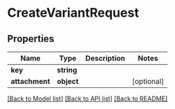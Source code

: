 # CreateVariantRequest

## Properties
Name | Type | Description | Notes
------------ | ------------- | ------------- | -------------
**key** | **string** |  | 
**attachment** | **object** |  | [optional] 

[[Back to Model list]](../README.md#documentation-for-models) [[Back to API list]](../README.md#documentation-for-api-endpoints) [[Back to README]](../README.md)


